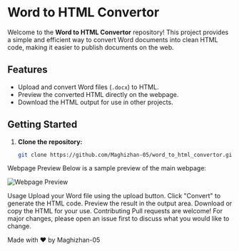 # Word to HTML Convertor

Welcome to the **Word to HTML Convertor** repository! This project provides a simple and efficient way to convert Word documents into clean HTML code, making it easier to publish documents on the web.

## Features

- Upload and convert Word files (`.docx`) to HTML.
- Preview the converted HTML directly on the webpage.
- Download the HTML output for use in other projects.

## Getting Started

1. **Clone the repository:**
   ```bash
   git clone https://github.com/Maghizhan-05/word_to_html_convertor.git

Webpage Preview
Below is a sample preview of the main webpage:

![Webpage Preview](preview.png)

Usage
Upload your Word file using the upload button.
Click "Convert" to generate the HTML code.
Preview the result in the output area.
Download or copy the HTML for your use.
Contributing
Pull requests are welcome! For major changes, please open an issue first to discuss what you would like to change.

Made with ❤️ by Maghizhan-05
